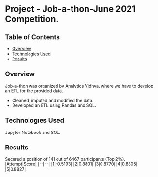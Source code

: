 # Project - Job-a-thon-June 2021 Competition.

## Table of Contents
- [Overview](#Overview)
- [Technologies Used](#Technologies-Used)
- [Results](#Result)

## Overview
Job-a-thon was organized by Analytics Vidhya, where we have to develop an ETL for the provided data.
- Cleaned, imputed and modified the data.
- Developed an ETL using Pandas and SQL.

## Technologies Used
Jupyter Notebook and SQL.

## Results
Secured a position of 141 out of 6467 participants (Top 2%).
|Attempt|Score|
|--|--|
|1|-0.5193|
|2|0.8801|
|3|0.8770|
|4|0.8805|
|5|0.8827|
